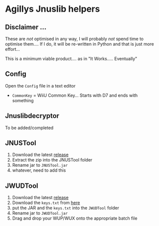 # Agillys Jnuslib helpers

## Disclaimer ...

These are *not* optimised in any way, I will probably *not* spend time to optimise them.... If I do, it will be re-written in Python and that is just more effort...

This is a minimum viable product.... as in "It Works..... Eventually"

## Config

Open the `Config` file in a text editor

- `CommonKey` = WiiU Common Key... Starts with D7 and ends with something

## Jnuslibdecryptor

To be added/completed

## JNUSTool
1. Download the latest [release](https://github.com/Maschell/JNUSTool/releases/latest)
2. Extract the zip into the JNUSTool folder
3. Rename jar to `JNUSTool.jar`
4. whatever, need to add this

## JWUDTool

1. Download the latest [release](https://github.com/Maschell/JWUDTool/releases/latest)
2. Download the `keys.txt` from [here](https://cdn.discordapp.com/attachments/895434001601400872/921085233967816784/keys.txt)
3. put the JAR and the `keys.txt` into the `JWUDTool` folder
4. Rename jar to `JWUDTool.jar`
5. Drag and drop your WUP/WUX onto the appropriate batch file